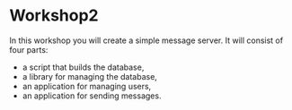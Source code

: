 # Workshop2
In this workshop you will create a simple message server. 
It will consist of four parts:      
- a script that builds the database,     
- a library for managing the database,
- an application for managing users,
- an application for sending messages.
